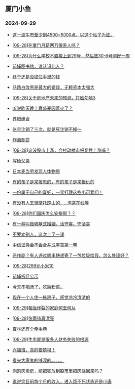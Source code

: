 ## 厦门小鱼 
### 2024-09-29

+ [这一波牛市至少到4500~5000点。以这个帖子为证。](http://bbs.xmfish.com/read-htm-tid-18247430.html)

+ [[09-28]在厦门月薪两万很丢人吗？](http://bbs.xmfish.com/read-htm-tid-18247476.html)

+ [[09-28]为什么学校不直接上到29号，然后放30-6号刚好一周](http://bbs.xmfish.com/read-htm-tid-18247459.html)

+ [前埔图书馆，谁认识此人？](http://bbs.xmfish.com/read-htm-tid-18247491.html)

+ [终于还是没捏住手里的钱](http://bbs.xmfish.com/read-htm-tid-18247468.html)

+ [马路白改黑是最大的错误，无赖资本太强大](http://bbs.xmfish.com/read-htm-tid-18247498.html)

+ [[09-28]关于房地产未来的预测，打脸勿喷3](http://bbs.xmfish.com/read-htm-tid-18247467.html)

+ [听说昨天晚上嘉盛豪园着火了？](http://bbs.xmfish.com/read-htm-tid-18247550.html)

+ [养眼组合](http://bbs.xmfish.com/read-htm-tid-18247473.html)

+ [账号注销了三次，就是死注销不掉～](http://bbs.xmfish.com/read-htm-tid-18247422.html)

+ [炸海蛎饼](http://bbs.xmfish.com/read-htm-tid-18247541.html)

+ [[09-28]这波股市上涨，会拉动楼市报复性上涨吗？](http://bbs.xmfish.com/read-htm-tid-18247452.html)

+ [写给父亲](http://bbs.xmfish.com/read-htm-tid-18247481.html)

+ [日本麦当劳发现人体物质](http://bbs.xmfish.com/read-htm-tid-18247507.html)

+ [有的孩子是来报恩的，有的孩子是来报仇的](http://bbs.xmfish.com/read-htm-tid-18247586.html)

+ [一份属于自己的喜好，一早打理这些小可爱们！](http://bbs.xmfish.com/read-htm-tid-18247503.html)

+ [有没有人去骑摩托跑山的……泡茶在线等](http://bbs.xmfish.com/read-htm-tid-18247485.html)

+ [[09-28]你们国庆怎么安排啊？？](http://bbs.xmfish.com/read-htm-tid-18247594.html)

+ [有一种叫做魂墓式婚姻，活守寡，守活寡](http://bbs.xmfish.com/read-htm-tid-18247647.html)

+ [不要劝别人，这次上了一课](http://bbs.xmfish.com/read-htm-tid-18247658.html)

+ [中信证券会不会合并成宇宙第一卷](http://bbs.xmfish.com/read-htm-tid-18247508.html)

+ [恶作剧？有人通过顺丰快递寄了一包垃圾给我，怎么处理好？](http://bbs.xmfish.com/read-htm-tid-18247544.html)

+ [[09-28]299元小米10](http://bbs.xmfish.com/read-htm-tid-18247534.html)

+ [前埔拆迁公示](http://bbs.xmfish.com/read-htm-tid-18247557.html)

+ [今天不喝汤了，吃扁粉菜。](http://bbs.xmfish.com/read-htm-tid-18247585.html)

+ [现在一个人住一栋房子，感觉冷冷清清的](http://bbs.xmfish.com/read-htm-tid-18247645.html)

+ [[09-29]相当炸裂的家庭何去何从](http://bbs.xmfish.com/read-htm-tid-18247674.html)

+ [[09-28]张雨绮真漂亮](http://bbs.xmfish.com/read-htm-tid-18247567.html)

+ [杏林还有个牵手巷](http://bbs.xmfish.com/read-htm-tid-18247568.html)

+ [[09-29]牛市就是很多人财务失败的根源](http://bbs.xmfish.com/read-htm-tid-18247684.html)

+ [兴趣班，真的要慎报！](http://bbs.xmfish.com/read-htm-tid-18247707.html)

+ [看来大家套的够深的。。。。。](http://bbs.xmfish.com/read-htm-tid-18247635.html)

+ [刚割肉卖房，能把钱放到股市里把肉赚回来吗？](http://bbs.xmfish.com/read-htm-tid-18247660.html)

+ [说说您目前每个月的收入，进入饿不死状态还是小康](http://bbs.xmfish.com/read-htm-tid-18247754.html)

